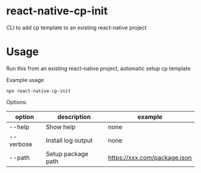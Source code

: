 # react-native-cp-init

CLI to add cp template to an existing react-native project

# Usage

Run this from an existing react-native project, automatic setup cp template

Example usage

```
npx react-native-cp-init
```

Options:

| option    | description        | example                      |
| --------- | ------------------ | ---------------------------- |
| --help    | Show help          | none                         |
| --verbose | Install log output | none                         |
| --path    | Setup package path | https://xxx.com/package.json |
